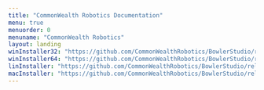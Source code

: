 ```yaml
---
title: "CommonWealth Robotics Documentation"
menu: true
menuorder: 0
menuname: "CommonWealth Robotics"
layout: landing
winInstaller32: "https://github.com/CommonWealthRobotics/BowlerStudio/releases/download/0.25.2/Windows-32-BowlerStudio-0.25.2.exe"
winInstaller64: "https://github.com/CommonWealthRobotics/BowlerStudio/releases/download/0.25.2/Windows-64-BowlerStudio-0.25.2.exe"
linInstaller: "https://github.com/CommonWealthRobotics/BowlerStudio/releases/download/0.25.2/Ubuntu-BowlerStudio-0.25.2.deb"
macInstaller: "https://github.com/CommonWealthRobotics/BowlerStudio/releases/download/0.25.2/MacOSX-BowlerStudio-0.25.2.zip"
---
```


